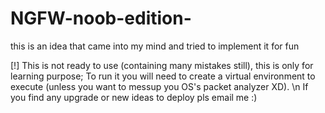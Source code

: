 # NGFW-noob-edition-
this is an idea that came into my mind and tried to implement it for fun

[!] This is not ready to use (containing many mistakes still), this is only for learning purpose; To run it you will need to create a virtual environment to execute (unless you want to messup you OS's packet analyzer XD). \n
If you find any upgrade or new ideas to deploy pls email me :)
